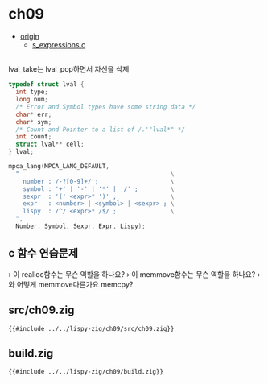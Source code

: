 # ch09

- [origin](https://www.buildyourownlisp.com/chapter9_s_expressions)
  - [s_expressions.c](https://github.com/orangeduck/BuildYourOwnLisp/blob/master/src/s_expressions.c)

## 

lval_take는 lval_pop하면서 자신을 삭제

``` c
typedef struct lval {
  int type;
  long num;
  /* Error and Symbol types have some string data */
  char* err;
  char* sym;
  /* Count and Pointer to a list of /.'"lval*" */
  int count;
  struct lval** cell;
} lval;

mpca_lang(MPCA_LANG_DEFAULT,
  "                                          \
    number : /-?[0-9]+/ ;                    \
    symbol : '+' | '-' | '*' | '/' ;         \
    sexpr  : '(' <expr>* ')' ;               \
    expr   : <number> | <symbol> | <sexpr> ; \
    lispy  : /^/ <expr>* /$/ ;               \
  ",
  Number, Symbol, Sexpr, Expr, Lispy);
```

## c 함수 연습문제

› 이 realloc함수는 무슨 역할을 하나요?
› 이 memmove함수는 무슨 역할을 하나요?
› 와 어떻게 memmove다른가요 memcpy?


## src/ch09.zig

``` zig
{{#include ../../lispy-zig/ch09/src/ch09.zig}}
```


## build.zig

``` zig
{{#include ../../lispy-zig/ch09/build.zig}}
```
